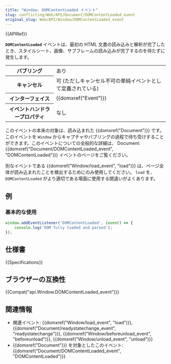 ```yaml
---
title: "Window: DOMContentLoaded イベント"
slug: conflicting/Web/API/Document/DOMContentLoaded_event
original_slug: Web/API/Window/DOMContentLoaded_event
---
```


{{APIRef}}

**`DOMContentLoaded`** イベントは、最初の HTML 文書の読み込みと解析が完了したとき、スタイルシート、画像、サブフレームの読み込みが完了するのを待たずに発生します。

<table class="properties">
  <tbody>
    <tr>
      <th scope="row">バブリング</th>
      <td>あり</td>
    </tr>
    <tr>
      <th scope="row">キャンセル</th>
      <td>可 (ただしキャンセル不可の単純イベントとして定義されている)</td>
    </tr>
    <tr>
      <th scope="row">インターフェイス</th>
      <td>{{domxref("Event")}}</td>
    </tr>
    <tr>
      <th scope="row">イベントハンドラープロパティ</th>
      <td>なし</td>
    </tr>
  </tbody>
</table>

このイベントの本来の対象は、読み込まれた {{domxref("Document")}} です。このイベントを `Window` からキャプチャやバブリングの過程で待ち受けすることができます。このイベントについての全般的な詳細は、 Document: {{domxref("Document/DOMContentLoaded_event", "DOMContentLoaded")}} イベントのページをご覧ください。

別なイベントである {{domxref("Window/load_event", "load")}} は、ページ全体が読み込まれたことを検出するためにのみ使用してください。 `load` を、 `DOMContentLoaded` がより適切である場面に使用する間違いがよくあります。

## 例

### 基本的な使用

```js
window.addEventListener('DOMContentLoaded', (event) => {
    console.log('DOM fully loaded and parsed');
});
```

## 仕様書

{{Specifications}}

## ブラウザーの互換性

{{Compat("api.Window.DOMContentLoaded_event")}}

## 関連情報

- 関連イベント: {{domxref("Window/load_event", "load")}}, {{domxref("Document/readystatechange_event", "readystatechange")}}, {{domxref("Window/beforeunload_event", "beforeunload")}}, {{domxref("Window/unload_event", "unload")}}
- {{domxref("Document")}} を対象としたこのイベント: {{domxref("Document/DOMContentLoaded_event", "DOMContentLoaded")}}
